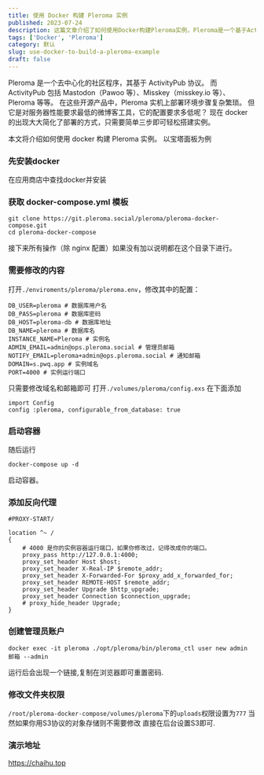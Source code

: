 ```yaml
---
title: 使用 Docker 构建 Pleroma 实例
published: 2023-07-24
description: 这篇文章介绍了如何使用Docker构建Pleroma实例，Pleroma是一个基于ActivityPub协议的去中心化社区程序。文章详细说明了在宝塔面板中安装Docker、获取DOCKER-COMPOSE.YML模板、修改配置文件、启动容器、添加反向代理、创建管理员账户以及修改文件夹权限的步骤。此外，还提到了如果使用S3协议的对象存储则无需修改文件夹权限，并提供了一个演示地址。
tags: ['Docker', 'Pleroma']
category: 默认
slug: use-docker-to-build-a-pleroma-example
draft: false
---
```


Pleroma 是一个去中心化的社区程序，其基于 ActivityPub 协议。
而 ActivityPub 包括 Mastodon（Pawoo 等）、Misskey（misskey.io 等）、Pleroma 等等。
在这些开源产品中，Pleroma 实机上部署环境步骤复杂繁琐。
但它是对服务器性能要求最低的微博客工具，它的配置要求多低呢？
现在 docker 的出现大大简化了部署的方式，只需要简单三步即可轻松搭建实例。

本文将介绍如何使用 docker 构建 Pleroma 实例。
以宝塔面板为例
### 先安装docker
在应用商店中查找docker并安装
### 获取 docker-compose.yml 模板
```
git clone https://git.pleroma.social/pleroma/pleroma-docker-compose.git
cd pleroma-docker-compose 
```
接下来所有操作（除 nginx 配置）如果没有加以说明都在这个目录下进行。
### 需要修改的内容
打开`./enviroments/pleroma/pleroma.env`，修改其中的配置：
```
DB_USER=pleroma # 数据库用户名
DB_PASS=pleroma # 数据库密码
DB_HOST=pleroma-db # 数据库地址
DB_NAME=pleroma # 数据库名
INSTANCE_NAME=Pleroma # 实例名
ADMIN_EMAIL=admin@ops.pleroma.social # 管理员邮箱
NOTIFY_EMAIL=pleroma+admin@ops.pleroma.social # 通知邮箱
DOMAIN=s.pwq.app # 实例域名
PORT=4000 # 实例运行端口
```
只需要修改域名和邮箱即可
打开`./volumes/pleroma/config.exs`
在下面添加
```
import Config
config :pleroma, configurable_from_database: true
```
### 启动容器
随后运行 
```
docker-compose up -d
```
启动容器。
### 添加反向代理
```
#PROXY-START/

location ^~ /
{
    # 4000 是你的实例容器运行端口，如果你修改过，记得改成你的端口。
    proxy_pass http://127.0.0.1:4000;
    proxy_set_header Host $host;
    proxy_set_header X-Real-IP $remote_addr;
    proxy_set_header X-Forwarded-For $proxy_add_x_forwarded_for;
    proxy_set_header REMOTE-HOST $remote_addr;
    proxy_set_header Upgrade $http_upgrade;
    proxy_set_header Connection $connection_upgrade;
    # proxy_hide_header Upgrade;
}
```
### 创建管理员账户
```
docker exec -it pleroma ./opt/pleroma/bin/pleroma_ctl user new admin 邮箱 --admin
```
运行后会出现一个链接,复制在浏览器即可重置密码.
### 修改文件夹权限
`/root/pleroma-docker-compose/volumes/pleroma`下的`uploads`权限设置为`777`
当然如果你用S3协议的对象存储则不需要修改
直接在后台设置S3即可.

### 演示地址
https://chaihu.top
